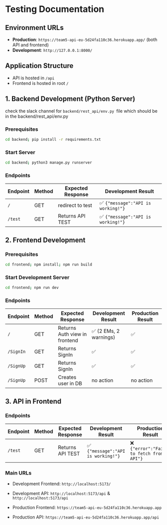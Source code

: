 # Testing Documentation

## Environment URLs

- **Production**: `https://team5-api-eu-5d24fa110c36.herokuapp.app/` (both API and frontend)
- **Development**: `http://127.0.0.1:8000/`

## Application Structure
- API is hosted in `/api`
- Frontend is hosted in root `/`

## 1. Backend Development (Python Server)

check the slack channel for `backend/rest_api/env.py `file which should be in the backend/rest_api/env.py 

### Prerequisites
```bash
cd backend; pip install -r requirements.txt
```

### Start Server
```bash
cd backend; python3 manage.py runserver
```

### Endpoints

| Endpoint | Method | Expected Response | Development Result |
|----------|---------|------------------|-------------------|
| `/` | GET | redirect to test | ✅ `{"message":"API is working!"}` |
| `/test` | GET | Returns API TEST | ✅ `{"message":"API is working!"}` |

## 2. Frontend Development

### Prerequisites
```bash
cd frontend; npm install; npm run build
```

### Start Development Server
```bash
cd frontend; npm run dev
```

### Endpoints

| Endpoint | Method | Expected Response | Development Result | Production Result |
|----------|---------|------------------|-------------------|-------------------|
| `/` | GET | Returns Auth view in frontend | ✅ (2 EMs, 2 warnings) | ✅ |
| `/SignIn` | GET | Returns SignIn | ✅ | ✅ |
| `/SignUp` | GET | Returns SignIn | ✅ | ✅ |
| `/SignUp` | POST | Creates user in DB | no action | no action |

## 3. API in Frontend

### Endpoints

| Endpoint | Method | Expected Response | Development Result | Production Result |
|----------|---------|------------------|-------------------|-------------------|
| `/test` | GET | Returns API TEST | ✅ `{"message":"API is working!"}` | ❌ `{"error":"Failed to fetch from API"}` |

### Main URLs

- Development Frontend: `http://localhost:5173/`
- Development API: `http://localhost:5173/api` & `http://localhost:5173/api`

- Production Frontend: `https://team5-api-eu-5d24fa110c36.herokuapp.app`
- Production API: `https://team5-api-eu-5d24fa110c36.herokuapp.app/api`